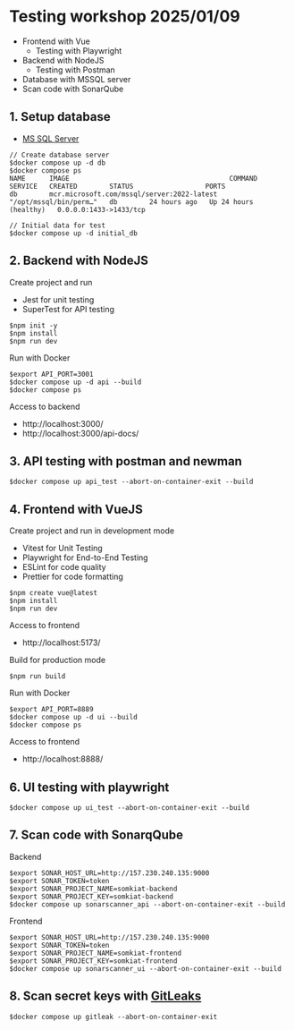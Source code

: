 # Testing workshop 2025/01/09
* Frontend with Vue
  * Testing with Playwright 
* Backend with NodeJS
  * Testing with Postman  
* Database with MSSQL server
* Scan code with SonarQube

## 1. Setup database
* [MS SQL Server](https://learn.microsoft.com/en-us/sql/linux/quickstart-install-connect-docker?view=sql-server-ver16&tabs=cli&pivots=cs1-bash)
```
// Create database server
$docker compose up -d db
$docker compose ps
NAME      IMAGE                                        COMMAND                  SERVICE   CREATED        STATUS                  PORTS
db        mcr.microsoft.com/mssql/server:2022-latest   "/opt/mssql/bin/perm…"   db        24 hours ago   Up 24 hours (healthy)   0.0.0.0:1433->1433/tcp

// Initial data for test
$docker compose up -d initial_db
```

## 2. Backend with NodeJS
Create project and run
* Jest for unit testing
* SuperTest for API testing
```
$npm init -y
$npm install
$npm run dev
```

Run with Docker
```
$export API_PORT=3001
$docker compose up -d api --build
$docker compose ps
```

Access to backend
* http://localhost:3000/
* http://localhost:3000/api-docs/

## 3. API testing with postman and newman
```
$docker compose up api_test --abort-on-container-exit --build
```

## 4. Frontend with VueJS
Create project and run in development mode
* Vitest for Unit Testing
* Playwright for End-to-End Testing
* ESLint for code quality
* Prettier for code formatting

```
$npm create vue@latest
$npm install
$npm run dev
```

Access to frontend
* http://localhost:5173/

Build for production mode
```
$npm run build
```

Run with Docker
```
$export API_PORT=8889
$docker compose up -d ui --build
$docker compose ps
```

Access to frontend
* http://localhost:8888/

## 6. UI testing with playwright
```
$docker compose up ui_test --abort-on-container-exit --build
```

## 7. Scan code with SonarqQube

Backend
```
$export SONAR_HOST_URL=http://157.230.240.135:9000
$export SONAR_TOKEN=token
$export SONAR_PROJECT_NAME=somkiat-backend
$export SONAR_PROJECT_KEY=somkiat-backend
$docker compose up sonarscanner_api --abort-on-container-exit --build
```

Frontend
```
$export SONAR_HOST_URL=http://157.230.240.135:9000
$export SONAR_TOKEN=token
$export SONAR_PROJECT_NAME=somkiat-frontend
$export SONAR_PROJECT_KEY=somkiat-frontend
$docker compose up sonarscanner_ui --abort-on-container-exit --build
```

## 8. Scan secret keys with [GitLeaks](https://github.com/gitleaks/gitleaks)
```
$docker compose up gitleak --abort-on-container-exit
```
